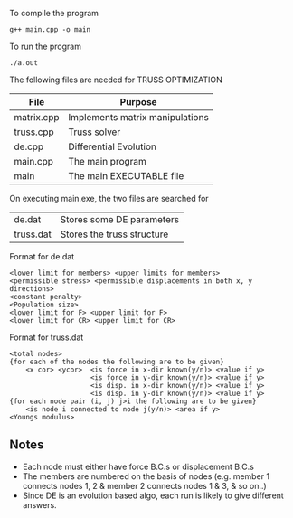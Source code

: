 To compile the program
```shell
g++ main.cpp -o main
```

To run the program
```shell
./a.out
```

The following files are needed for TRUSS OPTIMIZATION

|File|Purpose|
|----|-------|
|matrix.cpp|Implements matrix manipulations|
|truss.cpp|Truss solver|
|de.cpp|Differential Evolution|
|main.cpp|The main program|
|main|The main EXECUTABLE file|

On executing main.exe, the two files are searched for

<table>
  <tr>
    <td>de.dat</td>
    <td>Stores some DE parameters</td>
  </tr>
  <tr>
    <td>truss.dat</td>
    <td>Stores the truss structure</td>
  </tr>
</table>

Format for de.dat

```text
<lower limit for members> <upper limits for members>
<permissible stress> <permissible displacements in both x, y directions>
<constant penalty> 
<Population size>
<lower limit for F> <upper limit for F>
<lower limit for CR> <upper limit for CR>
```

Format for truss.dat

```text
<total nodes>
{for each of the nodes the following are to be given}
	<x cor> <ycor>  <is force in x-dir known(y/n)> <value if y>
					<is force in y-dir known(y/n)> <value if y>
					<is disp. in x-dir known(y/n)> <value if y>
					<is disp. in y-dir known(y/n)> <value if y>
{for each node pair (i, j) j>i the following are to be given}
	<is node i connected to node j(y/n)> <area if y>
<Youngs modulus>
```

Notes
--------

* Each node must either have force B.C.s or displacement B.C.s
* The members are numbered on the basis of nodes
   (e.g. member 1 connects nodes 1, 2 & member 2 connects nodes 1 & 3, & so on..)
* Since DE is an evolution based algo, each run is likely to give different answers.
